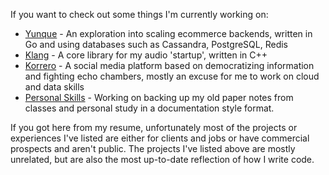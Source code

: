 If you want to check out some things I'm currently working on:

- [Yunque](https://github.com/lukasmwerk/yunque) - An exploration into scaling ecommerce backends, written in Go and using databases such as Cassandra, PostgreSQL, Redis
- [Klang](https://github.com/atalere-audio/klang) - A core library for my audio 'startup', written in C++
- [Korrero](https://github.com/korrero) - A social media platform based on democratizing information and fighting echo chambers, mostly an excuse for me to work on cloud and data skills
- [Personal Skills](https://github.com/lukasmwerk/yunque) - Working on backing up my old paper notes from classes and personal study in a documentation style format.

If you got here from my resume, unfortunately most of the projects or experiences I've listed are either for clients and jobs or have commercial prospects and aren't public. The projects I've listed above are mostly unrelated, but are also the most up-to-date reflection of how I write code.
